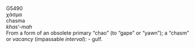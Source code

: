<body>
  <p>G5490<br>  χάσμα  <br> chasma  <br><i>khas‘-mah </i><br>From a form of an obsolete primary “chao” (to “gape” or “yawn”); a “chasm” or <i>vacancy</i> (impassable <i>interval</i>): - gulf.<br></p>
 </body>